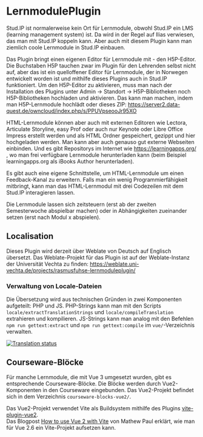 # LernmodulePlugin

Stud.IP ist normalerweise kein Ort für Lernmodule, obwohl Stud.IP ein LMS (learning management system) ist. Da wird in der Regel auf Ilias verwiesen, das man mit Stud.IP koppeln kann. Aber auch mit diesem Plugin kann man ziemlich coole Lernmodule in Stud.IP einbauen.

Das Plugin bringt einen eigenen Editor für Lernmodule mit - den H5P-Editor. Die Buchstaben H5P tauchen zwar im Plugin für den Lehrenden selbst nicht auf, aber das ist ein quelloffener Editor für Lernmodule, der in Norwegen entwickelt worden ist und mithilfe dieses Plugins auch in Stud.IP funktioniert. Um den H5P-Editor zu aktivieren, muss man nach der Installation des Plugins unter Admin -> Standort -> H5P-Bibliotheken noch H5P-Bibliotheken hochladen und aktivieren. Das kann man machen, indem man H5P-Lernmodule hochlädt oder dieses ZIP: https://server2.data-quest.de/owncloud/index.php/s/PPUVpseooJr95XO

HTML-Lernmodule können aber auch mit externen Editoren wie Lectora, Articulate Storyline, easy Prof oder auch nur Keynote oder Libre Office Impress erstellt werden und als HTML Ordner gespeichert, gezippt und hier hochgeladen werden. Man kann aber auch genauso gut externe Webseiten einbinden. Und es gibt Repositorys im Internet wie https://learningapps.org/ , wo man frei verfügbare Lernmodule herunterladen kann (beim Beispiel learningapps.org als iBooks Author herunterladen).

Es gibt auch eine eigene Schnittstelle, um HTML-Lernmodule um einen Feedback-Kanal zu erweitern. Falls man ein wenig Programmierfähigkeit mitbringt, kann man das HTML-Lernmodul mit drei Codezeilen mit dem Stud.IP interagieren lassen.

Die Lernmodule lassen sich zeitsteuern (erst ab der zweiten Semesterwoche abspielbar machen) oder in Abhängigkeiten zueinander setzen (erst nach Modul x abspielen).

## Localisation
Dieses Plugin wird derzeit über Weblate von Deutsch auf Englisch übersetzt.  Das Weblate-Projekt für das Plugin ist auf der Weblate-Instanz der Universität Vechta zu finden: https://weblate.uni-vechta.de/projects/rasmusfuhse-lernmoduleplugin/

### Verwaltung von Locale-Dateien
Die Übersetzung wird aus technischen Gründen in zwei Komponenten aufgeteilt: PHP und JS.  PHP-Strings kann man mit den Scripts `locale/extractTranslationStrings` und `locale/compileTranslation` extrahieren und kompilieren.  JS-Strings kann man analog mit den Befehlen `npm run gettext:extract` und `npm run gettext:compile` im `vue/`-Verzeichnis verwalten.

<a href="https://weblate.uni-vechta.de/engage/rasmusfuhse-lernmoduleplugin/en/">
<img src="https://weblate.uni-vechta.de/widgets/rasmusfuhse-lernmoduleplugin/en/php/svg-badge.svg" alt="Translation status" />
</a>

## Courseware-Blöcke
Für manche Lernmodule, die mit Vue 3 umgesetzt wurden, gibt es entsprechende Courseware-Blöcke.
Die Blöcke werden durch Vue2-Komponenten in den Courseware eingebunden.
Das Vue2-Projekt befindet sich in dem Verzeichnis `courseware-blocks-vue2/`.

Das Vue2-Projekt verwendet Vite als Buildsystem mithilfe des Plugins 
[vite-plugin-vue2](https://github.com/underfin/vite-plugin-vue2).  
Das Blogpost [How to use Vue 2 with Vite](https://www.mathew-paul.nz/posts/how-to-use-vue2-with-vite/) 
von Mathew Paul erklärt, wie man für Vue 2.6 ein Vite-Projekt aufsetzen kann.
